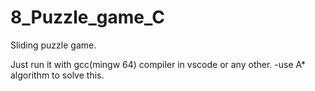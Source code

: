 # 8_Puzzle_game_C
Sliding puzzle game.


Just run it with gcc(mingw 64) compiler in vscode or any other.
-use A* algorithm to solve this.
